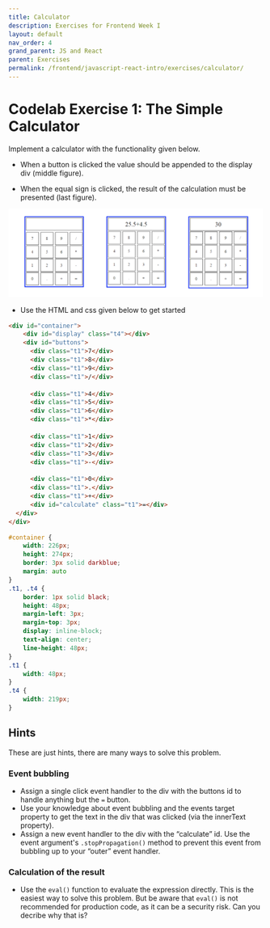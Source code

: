 ```yaml
---
title: Calculator
description: Exercises for Frontend Week I
layout: default
nav_order: 4
grand_parent: JS and React
parent: Exercises
permalink: /frontend/javascript-react-intro/exercises/calculator/
---
```


# Codelab Exercise 1: The Simple Calculator

Implement a calculator with the functionality given below.

- When a button is clicked the value should be appended to the display div (middle figure).

- When the equal sign is clicked, the result of the calculation must be presented (last figure).

![Calculator](./images/calculators.png)

- Use the HTML and css given below to get started

```html
<div id="container">
    <div id="display" class="t4"></div>
    <div id="buttons">
      <div class="t1">7</div>
      <div class="t1">8</div>
      <div class="t1">9</div>
      <div class="t1">/</div>

      <div class="t1">4</div>
      <div class="t1">5</div>
      <div class="t1">6</div>
      <div class="t1">*</div>

      <div class="t1">1</div>
      <div class="t1">2</div>
      <div class="t1">3</div>
      <div class="t1">-</div>

      <div class="t1">0</div>
      <div class="t1">.</div>
      <div class="t1">+</div>
      <div id="calculate" class="t1">=</div>
  </div>
</div>
```

```css
#container {
    width: 226px;
    height: 274px;
    border: 3px solid darkblue;
    margin: auto
}
.t1, .t4 {
    border: 1px solid black;
    height: 48px;
    margin-left: 3px;
    margin-top: 3px;
    display: inline-block;
    text-align: center;
    line-height: 48px;
}
.t1 {
    width: 48px;
}
.t4 {
    width: 219px;
}
```

## Hints

These are just hints, there are many ways to solve this problem.

### Event bubbling

- Assign a single click event handler to the div with the buttons id to handle anything but the `=` button.
- Use your knowledge about event bubbling and the events target property to get the text in the div that was clicked (via the innerText property).
- Assign a new event handler to the div with the “calculate” id. Use the event argument's `.stopPropagation()` method to prevent this event from bubbling up to your “outer” event handler.

### Calculation of the result

- Use the `eval()` function to evaluate the expression directly. This is the easiest way to solve this problem. But be aware that `eval()` is not recommended for production code, as it can be a security risk. Can you decribe why that is?
